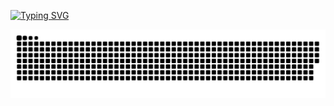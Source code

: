 [![Typing SVG](https://readme-typing-svg.demolab.com?font=Fira+Code&pause=1000&color=713BF7&width=435&lines=Web+developer+Full+Stack)](https://git.io/typing-svg)

  ![Snake animation](https://github.com/andersjay/andersjay/blob/master/github-user-contribution.svg)
